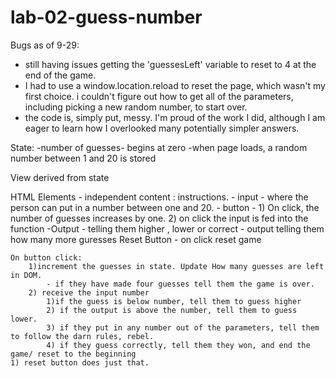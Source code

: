 # lab-02-guess-number
Bugs as of 9-29:
 - still having issues getting the 'guessesLeft' variable to reset to 4 at the end of the game.
 - I had to use a window.location.reload to reset the page, which wasn't my first choice. i couldn't figure out how to get all of the parameters, including picking a new random number, to start over.
 - the code is, simply put, messy. I'm proud of the work I did, although I am eager to learn how I overlooked many potentially simpler answers. 





State: -number of guesses- begins at zero
        -when page loads, a random number between 1 and 20 is stored

View derived from state 

HTML Elements
    - independent content : instructions.
    - input - where the person can put in a number between one and 20.
    - button - 1) On click, the number of guesses increases by one. 2) on click the input is fed into the function
    -Output - telling them higher , lower or correct
    - output telling them how many more guresses
    Reset Button - on click reset game

    On button click: 
        1)increment the guesses in state. Update How many guesses are left in DOM.
            - if they have made four guesses tell them the game is over.
        2) receive the input number
            1)if the guess is below number, tell them to guess higher
            2) if the output is above the number, tell them to guess lower.
            3) if they put in any number out of the parameters, tell them to follow the darn rules, rebel.
            4) if they guess correctly, tell them they won, and end the game/ reset to the beginning
    1) reset button does just that.
